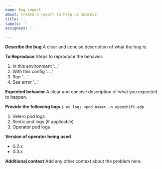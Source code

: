 ```yaml
---
name: Bug report
about: Create a report to help us improve
title: ''
labels: ''
assignees: ''

---
```


**Describe the bug**
A clear and concise description of what the bug is.

**To Reproduce**
Steps to reproduce the behavior:
1. In this environment  '...'
2. With this config '....'
3. Run '....'
4. See error '...'

**Expected behavior**
A clear and concise description of what you expected to happen.

**Provide the following logs**
`$ oc logs <pod_name> -n openshift-adp`
1. Velero pod logs
2. Restic pod logs (if applicable)
3. Operator pod logs

**Version of operator being used**
 - 0.2.x 
 - 0.3.x

**Additional context**
Add any other context about the problem here.
